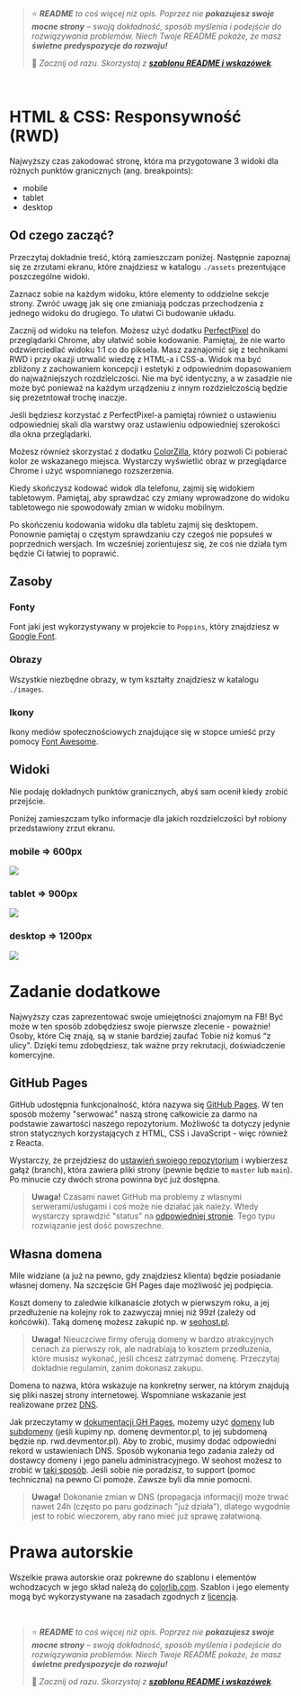 > ⭐ ***README** to coś więcej niż opis. Poprzez nie **pokazujesz swoje mocne strony** – swoją dokładność, sposób myślenia i podejście do rozwiązywania problemów. Niech Twoje README pokaże, że masz **świetne predyspozycje do rozwoju!***
> 
> 🎁 *Zacznij od razu. Skorzystaj z **[szablonu README i wskazówek](https://github.com/devmentor-pl/readme-template)**.* 

&nbsp;



# HTML & CSS: Responsywność (RWD)

Najwyższy czas zakodować stronę, która ma przygotowane 3 widoki dla różnych punktów granicznych (ang. breakpoints):

- mobile
- tablet
- desktop

## Od czego zacząć?

Przeczytaj dokładnie treść, którą zamieszczam poniżej. Następnie zapoznaj się ze zrzutami ekranu, które znajdziesz w katalogu `./assets` prezentujące poszczególne widoki.

Zaznacz sobie na każdym widoku, które elementy to oddzielne sekcje strony. Zwróć uwagę jak się one zmianiają podczas przechodzenia z jednego widoku do drugiego. To ułatwi Ci budowanie układu.

Zacznij od widoku na telefon. Możesz użyć dodatku [PerfectPixel](https://chrome.google.com/webstore/detail/perfectpixel-by-welldonec/dkaagdgjmgdmbnecmcefdhjekcoceebi?hl=pl) do przeglądarki Chrome, aby ułatwić sobie kodowanie. Pamiętaj, że nie warto odzwierciedlać widoku 1:1 co do piksela. Masz zaznajomić się z technikami RWD i przy okazji utrwalić wiedzę z HTML-a i CSS-a. Widok ma być zbliżony z zachowaniem koncepcji i estetyki z odpowiednim dopasowaniem do najważniejszych rozdzielczości. Nie ma być identyczny, a w zasadzie nie może być ponieważ na każdym urządzeniu z innym rozdzielczością będzie się prezetntował trochę inaczje. 

Jeśli będziesz korzystać z PerfectPixel-a pamiętaj również o ustawieniu odpowiedniej skali dla warstwy oraz ustawieniu odpowiedniej szerokości dla okna przeglądarki.

Możesz również skorzystać z dodatku [ColorZilla](https://chrome.google.com/webstore/detail/colorzilla/bhlhnicpbhignbdhedgjhgdocnmhomnp), który pozwoli Ci pobierać kolor ze wskazanego miejsca. Wystarczy wyświetlić obraz w przeglądarce Chrome i użyć wspomnianego rozszerzenia. 

Kiedy skończysz kodować widok dla telefonu, zajmij się widokiem tabletowym. Pamiętaj, aby sprawdzać czy zmiany wprowadzone do widoku tabletowego nie spowodowały zmian w widoku mobilnym.

Po skończeniu kodowania widoku dla tabletu zajmij się desktopem. Ponownie pamiętaj o częstym sprawdzaniu czy czegoś nie popsułeś w poprzednich wersjach. Im wcześniej zorientujesz się, że coś nie działa tym będzie Ci łatwiej to poprawić.

## Zasoby

### Fonty

Font jaki jest wykorzystywany w projekcie to `Poppins`, który znajdziesz w [Google Font](https://fonts.google.com/specimen/Poppins).

### Obrazy

Wszystkie niezbędne obrazy, w tym kształty znajdziesz w katalogu `./images`. 

### Ikony

Ikony mediów społecznościowych znajdujące się w stopce umieść przy pomocy [Font Awesome](https://fontawesome.com/).


## Widoki

Nie podaję dokładnych punktów granicznych, abyś sam ocenił kiedy zrobić przejście.

Poniżej zamieszczam tylko informacje dla jakich rozdzielczości był robiony przedstawiony zrzut ekranu.

### mobile => 600px

![](./assets/mobile.png)

### tablet => 900px

![](./assets/tablet.png)

### desktop => 1200px

![](./assets/desktop.png)

# Zadanie dodatkowe

Najwyższy czas zaprezentować swoje umiejętności znajomym na FB! Być może w ten sposób zdobędziesz swoje pierwsze zlecenie - poważnie! Osoby, które Cię znają, są w stanie bardziej zaufać Tobie niż komuś “z ulicy". Dzięki temu zdobędziesz, tak ważne przy rekrutacji, doświadczenie komercyjne.

## GitHub Pages

GitHub udostępnia funkcjonalność, która nazywa się [GitHub Pages](https://pages.github.com/). W ten sposób możemy "serwować" naszą stronę całkowicie za darmo na podstawie zawartości naszego repozytorium. Możliwość ta dotyczy jedynie stron statycznych korzystających z HTML, CSS i JavaScript - więc również z Reacta. 

Wystarczy, że przejdziesz do [ustawień swojego repozytorium](https://docs.github.com/en/pages/getting-started-with-github-pages/configuring-a-publishing-source-for-your-github-pages-site#choosing-a-publishing-source) i wybierzesz gałąź (branch), która zawiera pliki strony (pewnie będzie to `master` lub `main`). Po minucie czy dwóch strona powinna być już dostępna.

> **Uwaga!** Czasami nawet GitHub ma problemy z własnymi serwerami/usługami i coś może nie działać jak należy. Wtedy wystarczy sprawdzić "status" na [odpowiedniej stronie](https://www.githubstatus.com/). Tego typu rozwiązanie jest dość powszechne.

## Własna domena

Mile widziane (a już na pewno, gdy znajdziesz klienta) będzie posiadanie własnej domeny. Na szczęście GH Pages daje możliwość jej podpięcia.

Koszt domeny to zaledwie kilkanaście złotych w pierwszym roku, a jej przedłużenie na kolejny rok to zazwyczaj mniej niż 99zł (zależy od końcówki). Taką domenę możesz zakupić np. w [seohost.pl](https://seohost.pl/?ref=22965).

> **Uwaga!** Nieuczciwe firmy oferują domeny w bardzo atrakcyjnych cenach za pierwszy rok, ale nadrabiają to kosztem przedłużenia, które musisz wykonać, jeśli chcesz zatrzymać domenę. Przeczytaj dokładnie regulamin, zanim dokonasz zakupu.

Domena to nazwa, która wskazuje na konkretny serwer, na którym znajdują się pliki naszej strony internetowej. Wspomniane wskazanie jest realizowane przez [DNS](https://pl.wikipedia.org/wiki/Domain_Name_System).

Jak przeczytamy w [dokumentacji GH Pages](https://docs.github.com/en/pages/configuring-a-custom-domain-for-your-github-pages-site/managing-a-custom-domain-for-your-github-pages-site#configuring-a-subdomain), możemy użyć [domeny](https://docs.github.com/en/pages/configuring-a-custom-domain-for-your-github-pages-site/managing-a-custom-domain-for-your-github-pages-site#configuring-an-apex-domain) lub [subdomeny](https://docs.github.com/en/pages/configuring-a-custom-domain-for-your-github-pages-site/managing-a-custom-domain-for-your-github-pages-site#configuring-a-subdomain) (jeśli kupimy np. domenę devmentor.pl, to jej subdomeną będzie np. rwd.devmentor.pl). Aby to zrobić, musimy dodać odpowiedni rekord w ustawieniach DNS. Sposób wykonania tego zadania zależy od dostawcy domeny i jego panelu administracyjnego. W seohost możesz to zrobić w [taki sposób](https://seohost.pl/pomoc/konfiguracja-rekordow-dns-domeny). Jeśli sobie nie poradzisz, to support (pomoc techniczna) na pewno Ci pomoże. Zawsze byli dla mnie pomocni.

> **Uwaga!** Dokonanie zmian w DNS (propagacja informacji) może trwać nawet 24h (często po paru godzinach "już działa"), dlatego wygodnie jest to robić wieczorem, aby rano mieć już sprawę załatwioną.

# Prawa autorskie

Wszelkie prawa autorskie oraz pokrewne do szablonu i elementów wchodzacych w jego skład należą do [colorlib.com](https://colorlib.com).
Szablon i jego elementy mogą być wykorzystywane na zasadach zgodnych z [licencją](https://colorlib.com/wp/licence/).



&nbsp;

> ⭐ ***README** to coś więcej niż opis. Poprzez nie **pokazujesz swoje mocne strony** – swoją dokładność, sposób myślenia i podejście do rozwiązywania problemów. Niech Twoje README pokaże, że masz **świetne predyspozycje do rozwoju!***
> 
> 🎁 *Zacznij od razu. Skorzystaj z **[szablonu README i wskazówek](https://github.com/devmentor-pl/readme-template)**.* 

